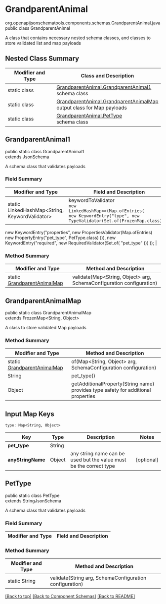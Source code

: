 # GrandparentAnimal
org.openapijsonschematools.components.schemas.GrandparentAnimal.java
public class GrandparentAnimal

A class that contains necessary nested schema classes, and classes to store validated list and map payloads

## Nested Class Summary
| Modifier and Type | Class and Description |
| ----------------- | ---------------------- |
| static class | [GrandparentAnimal.GrandparentAnimal1](#grandparentanimal1)<br> schema class |
| static class | [GrandparentAnimal.GrandparentAnimalMap](#grandparentanimalmap)<br> output class for Map payloads |
| static class | [GrandparentAnimal.PetType](#pettype)<br> schema class |

## GrandparentAnimal1
public static class GrandparentAnimal1<br>
extends JsonSchema

A schema class that validates payloads
### Field Summary
| Modifier and Type | Field and Description |
| ----------------- | ---------------------- |
| static LinkedHashMap<String, KeywordValidator> | keywordToValidator<br/><code>new LinkedHashMap<>(Map.ofEntries(<br/>new KeywordEntry("type", new TypeValidator(Set.of(FrozenMap.class))),
new KeywordEntry("properties", new PropertiesValidator(Map.ofEntries(
    new PropertyEntry("pet_type", PetType.class)
))),
new KeywordEntry("required", new RequiredValidator(Set.of(
    "pet_type"
)))
));</code> |

### Method Summary
| Modifier and Type | Method and Description |
| ----------------- | ---------------------- |
| static [GrandparentAnimalMap](#grandparentanimalmap) | validate(Map<String, Object> arg, SchemaConfiguration configuration) |

## GrandparentAnimalMap
public static class GrandparentAnimalMap<br>
extends FrozenMap<String, Object>

A class to store validated Map payloads

### Method Summary
| Modifier and Type | Method and Description |
| ----------------- | ---------------------- |
| static [GrandparentAnimalMap](#grandparentanimalmap) | of(Map<String, Object> arg, SchemaConfiguration configuration) |
| String | pet_type()<br> |
| Object | getAdditionalProperty(String name)<br>provides type safety for additional properties |

## Input Map Keys
```
type: Map<String, Object>
```
| Key | Type |  Description | Notes |
| --- | ---- | ------------ | ----- |
| **pet_type** | String |  | |
| **anyStringName** | Object | any string name can be used but the value must be the correct type | [optional] |

## PetType
public static class PetType<br>
extends StringJsonSchema

A schema class that validates payloads
### Field Summary
| Modifier and Type | Field and Description |
| ----------------- | ---------------------- |

### Method Summary
| Modifier and Type | Method and Description |
| ----------------- | ---------------------- |
| static String | validate(String arg, SchemaConfiguration configuration) |

[[Back to top]](#top) [[Back to Component Schemas]](../../../README.md#Component-Schemas) [[Back to README]](../../../README.md)
